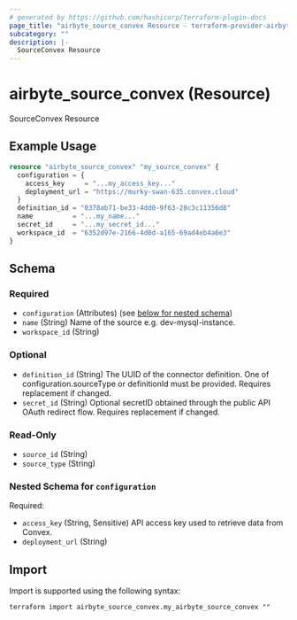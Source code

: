 ```yaml
---
# generated by https://github.com/hashicorp/terraform-plugin-docs
page_title: "airbyte_source_convex Resource - terraform-provider-airbyte"
subcategory: ""
description: |-
  SourceConvex Resource
---
```


# airbyte_source_convex (Resource)

SourceConvex Resource

## Example Usage

```terraform
resource "airbyte_source_convex" "my_source_convex" {
  configuration = {
    access_key     = "...my_access_key..."
    deployment_url = "https://murky-swan-635.convex.cloud"
  }
  definition_id = "0378ab71-be33-4dd0-9f63-28c3c11356d8"
  name          = "...my_name..."
  secret_id     = "...my_secret_id..."
  workspace_id  = "6352d97e-2166-4d0d-a165-69ad4eb4a6e3"
}
```

<!-- schema generated by tfplugindocs -->
## Schema

### Required

- `configuration` (Attributes) (see [below for nested schema](#nestedatt--configuration))
- `name` (String) Name of the source e.g. dev-mysql-instance.
- `workspace_id` (String)

### Optional

- `definition_id` (String) The UUID of the connector definition. One of configuration.sourceType or definitionId must be provided. Requires replacement if changed.
- `secret_id` (String) Optional secretID obtained through the public API OAuth redirect flow. Requires replacement if changed.

### Read-Only

- `source_id` (String)
- `source_type` (String)

<a id="nestedatt--configuration"></a>
### Nested Schema for `configuration`

Required:

- `access_key` (String, Sensitive) API access key used to retrieve data from Convex.
- `deployment_url` (String)

## Import

Import is supported using the following syntax:

```shell
terraform import airbyte_source_convex.my_airbyte_source_convex ""
```
